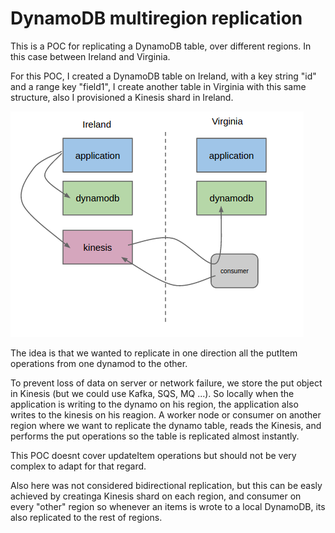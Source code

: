 # DynamoDB multiregion replication

This is a POC for replicating a DynamoDB table, over different regions. In this case between Ireland and Virginia.

For this POC, I created a DynamoDB table on Ireland, with a key string "id" and a range key "field1", I create another table in Virginia with this same structure, also I provisioned a Kinesis shard in Ireland. 


![image](https://raw.githubusercontent.com/hadesbox/dynamodb-multiregion/master/foo.png)

The idea is that we wanted to replicate in one direction all the putItem operations from one dynamod to the other.

To prevent loss of data on server or network failure, we store the put object in Kinesis (but we could use Kafka, SQS, MQ ...). So locally when the application is writing to the dynamo on his region, the application also writes to the kinesis on his reagion. A worker node or consumer on another region where we want to replicate the dynamo table, reads the Kinesis, and performs the put operations so the table is replicated almost instantly.

This POC doesnt cover updateItem operations but should not be very complex to adapt for that regard.

Also here was not considered bidirectional replication, but this can be easly achieved by creatinga Kinesis shard on each region, and consumer on every "other" region so whenever an items is wrote to a local DynamoDB, its also replicated to the rest of regions.
